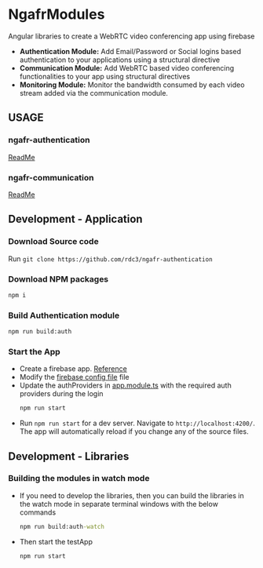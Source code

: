 # NgafrModules

Angular libraries to create a WebRTC video conferencing app using firebase
* **Authentication Module:**
    Add Email/Password or Social logins based authentication to your applications using a structural directive
* **Communication Module:**
    Add WebRTC based video conferencing functionalities to your app using structural directives
* **Monitoring Module:**
    Monitor the bandwidth consumed by each video stream added via the communication module.


## USAGE
### ngafr-authentication
[ReadMe](https://github.com/rdc3/ngafr/blob/master/projects/ngafr-authentication/README.md)

### ngafr-communication
[ReadMe](https://github.com/rdc3/ngafr/blob/master/projects/ngafr-communication/README.md)

## Development - Application
### Download Source code
Run `git clone https://github.com/rdc3/ngafr-authentication`

### Download NPM packages
```cmd
npm i
```

### Build Authentication module
```cmd
npm run build:auth
```


### Start the App
* Create a firebase app. [Reference](https://firebase.google.com/docs/web/setup)
* Modify the [firebase config file](https://github.com/rdc3/ngafr/blob/master/projects/ngafr-testapp/src/environments/firebase.ts) file
* Update the authProviders in [app.module.ts](https://github.com/rdc3/ngafr/blob/master/projects/ngafr-testapp/src/app/app.module.ts) with the required auth providers during the login
    ```cmd
    npm run start
    ```
* Run `npm run start` for a dev server. Navigate to `http://localhost:4200/`. The app will automatically reload if you change any of the source files.

## Development - Libraries
### Building the modules in watch mode
* If you need to develop the libraries, then you can build the libraries in the watch mode in separate terminal windows with the below commands
    ```cmd
    npm run build:auth-watch
    ```
* Then start the testApp
    ```cmd
    npm run start
    ```
